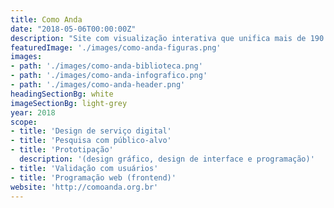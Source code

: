 ```yaml
---
title: Como Anda
date: "2018-05-06T00:00:00Z"
description: "Site com visualização interativa que unifica mais de 190 organizações brasileiras envolvidas com a questão da mobilidade a pé."
featuredImage: './images/como-anda-figuras.png'
images:
- path: './images/como-anda-biblioteca.png'
- path: './images/como-anda-infografico.png'
- path: './images/como-anda-header.png'
headingSectionBg: white
imageSectionBg: light-grey
year: 2018
scope:
- title: 'Design de serviço digital'
- title: 'Pesquisa com público-alvo'
- title: 'Prototipação'
  description: '(design gráfico, design de interface e programação)'
- title: 'Validação com usuários'
- title: 'Programação web (frontend)'
website: 'http://comoanda.org.br'
---
```

